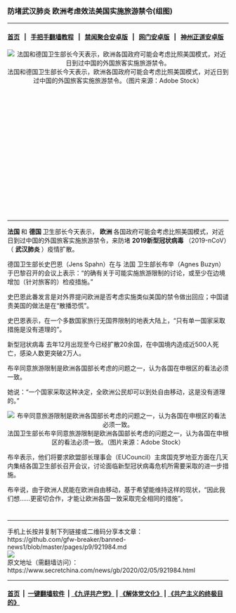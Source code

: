 ### 防堵武汉肺炎 欧洲考虑效法美国实施旅游禁令(组图)
------------------------

#### [首页](https://github.com/gfw-breaker/banned-news1/blob/master/README.md) &nbsp;&nbsp;|&nbsp;&nbsp; [手把手翻墙教程](https://github.com/gfw-breaker/guides/wiki) &nbsp;&nbsp;|&nbsp;&nbsp; [禁闻聚合安卓版](https://github.com/gfw-breaker/bn-android) &nbsp;&nbsp;|&nbsp;&nbsp; [网门安卓版](https://github.com/oGate2/oGate) &nbsp;&nbsp;|&nbsp;&nbsp; [神州正道安卓版](https://github.com/SzzdOgate/update) 



<div class="article_right" style="fone-color:#000">
 <p style="text-align: center;">
  <img alt="法国和德国卫生部长今天表示，欧洲各国政府可能会考虑比照美国模式，对近日到过中国的外国旅客实施旅游禁令。" src="https://img3.secretchina.com/pic/2020/2-5/p2620522a972634529-ss.jpg"/>
  <br>
   法国和德国卫生部长今天表示，欧洲各国政府可能会考虑比照美国模式，对近日到过中国的外国旅客实施旅游禁令。（图片来源：Adobe Stock）
   <span id="hideid" name="hideid" style="color:red;display:none;">
    <span href="https://www.secretchina.com">
    </span>
   </span>
  </br>
 </p>
 <div id="txt-mid1-t21-2017">
  <ins class="adsbygoogle" data-ad-client="ca-pub-1276641434651360" data-ad-slot="2451032099" style="display:inline-block;width:336px;height:280px">
  </ins>
  

---


  </div>
 </div>
 <p>
  <strong>
   法国
  </strong>
  和
  <strong>
   德国
  </strong>
  卫生部长今天表示，
  <strong>
   欧洲
  </strong>
  各国政府可能会考虑比照美国模式，对近日到过中国的外国旅客实施旅游禁令，来防堵
  <strong>
   2019新型冠状病毒
  </strong>
  （2019-nCoV）（
  <strong>
   <span href="https://www.secretchina.com/news/gb/tag/武汉肺炎" target="_blank">
    武汉肺炎
   </span>
  </strong>
  ）疫情扩散。
  <span id="hideid" name="hideid" style="color:red;display:none;">
   <span href="https://www.secretchina.com">
   </span>
  </span>
 </p>
 <p>
  德国卫生部长史巴恩（Jens Spahn）在与
  <span href="https://www.secretchina.com/news/gb/tag/法国" target="_blank">
   法国
  </span>
  卫生部长布辛（Agnes Buzyn）于巴黎召开的会议上表示：“的确有关于可能实施旅游限制的讨论，或至少在边境增加（针对旅客的）检疫措施。”
 </p>
 <p>
  史巴恩此番发言是对外界提问欧洲是否考虑实施类似美国的禁令做出回应；中国谴责美国的做法是在“散播恐慌”。
 </p>
 <p>
  史巴恩表示，在一个多数国家旅行无国界限制的地表大陆上，“只有单一国家采取措施是没有道理的”。
 </p>
 <p>
  <span href="https://www.secretchina.com/news/gb/tag/新型冠状病毒" target="_blank">
   新型冠状病毒
  </span>
  去年12月出现至今已经扩散20余国，在中国境内造成近500人死亡，感染人数更突破2万人。
 </p>
 <p>
  布辛同意旅游限制是欧洲各国部长考虑的问题之一，认为各国在申根区的看法必须一致。
 </p>
 <p>
  她说：“一个国家采取这种决定，全欧洲公民却可以到处自由移动，这是没有道理的。”
 </p>
 <p style="text-align: center;">
  <img alt="布辛同意旅游限制是欧洲各国部长考虑的问题之一，认为各国在申根区的看法必须一致。" src="https://img3.secretchina.com/pic/2020/2-5/p2620524a251796173-ss.jpg"/>
  <br>
   法国卫生部长布辛同意旅游限制是欧洲各国部长考虑的问题之一，认为各国在申根区的看法必须一致。（图片来源：Adobe Stock）
  </br>
 </p>
 <p>
  布辛表示，他们将要求欧盟部长理事会（EUCouncil）主席国克罗地亚方面在几天内集结各国卫生部长召开会议，讨论面临新型冠状病毒危机所需要采取的进一步措施。
 </p>
 <p>
  布辛说，由于欧洲人民能在欧洲自由移动，基于希望能维持这样的现状，“因此我们想……更密切合作，才能让欧洲各国一致采取完全相同的措施”。
  <center>
   <div>
    <div id="txt-mid2-t22-2017" style="display: block;  max-height: 351px;  overflow: hidden;">
     <div id="SC-21xxx">
     </div>
     <ins class="adsbygoogle" data-ad-client="ca-pub-1276641434651360" data-ad-format="auto" data-ad-slot="4301710469" data-full-width-responsive="true" style="display:block">
     </ins>
    </div>
   </div>
  </center>
  <div style="padding-top:12px;">
  </div>
 </p>
</div>

<hr/>
手机上长按并复制下列链接或二维码分享本文章：<br/>
https://github.com/gfw-breaker/banned-news1/blob/master/pages/p9/921984.md <br/>
<a href='https://github.com/gfw-breaker/banned-news1/blob/master/pages/p9/921984.md'><img src='https://github.com/gfw-breaker/banned-news1/blob/master/pages/p9/921984.md.png'/></a> <br/>
原文地址（需翻墙访问）：https://www.secretchina.com/news/gb/2020/02/05/921984.html


------------------------
#### [首页](https://github.com/gfw-breaker/banned-news1/blob/master/README.md) &nbsp;|&nbsp; [一键翻墙软件](https://github.com/gfw-breaker/nogfw/blob/master/README.md) &nbsp;| [《九评共产党》](https://github.com/gfw-breaker/9ping.md/blob/master/README.md#九评之一评共产党是什么) | [《解体党文化》](https://github.com/gfw-breaker/jtdwh.md/blob/master/README.md) | [《共产主义的终极目的》](https://github.com/gfw-breaker/gczydzjmd.md/blob/master/README.md)


<img src='http://gfw-breaker.win/banned-news/pages/p9/921984.md' width='0px' height='0px'/>